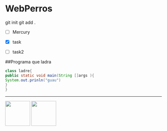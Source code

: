 # WebPerros
git init 
git add .


- [ ] Mercury
- [x] task
- [ ] task2 


##Programa que ladra 

```java
class ladre{
public static void main(String []args ){
System.out.prinln("guau")
}
}
```
---
<img width="80px" src="https://estaticos.muyinteresante.es/media/cache/1140x_thumb/uploads/images/gallery/59bbb29c5bafe878503c9872/husky-siberiano-bosque.jpg">
<img width="80px" src="https://raw.githubusercontent.com/ankurparihar/ankurparihar.github.io/master/pagespeed.svg">
